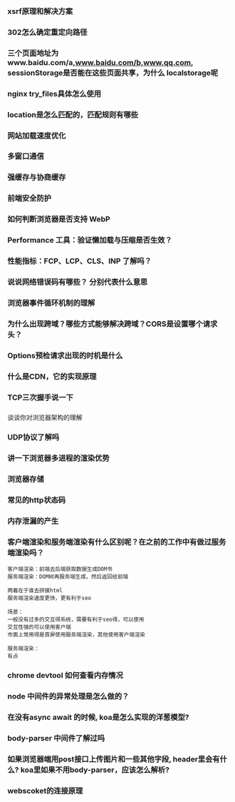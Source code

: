 ### xsrf原理和解决方案

### 302怎么确定重定向路径

### 三个页面地址为www.baidu.com/a,www.baidu.com/b,www.qq.com, sessionStorage是否能在这些页面共享，为什么 localstorage呢

### nginx try_files具体怎么使用

### location是怎么匹配的，匹配规则有哪些

### 网站加载速度优化

### 多窗口通信

### 强缓存与协商缓存

### 前端安全防护

### 如何判断浏览器是否支持 WebP

### Performance 工具：验证懒加载与压缩是否生效？

### 性能指标：FCP、LCP、CLS、INP 了解吗？

### 说说网络错误码有哪些？ 分别代表什么意思

### 浏览器事件循环机制的理解

### 为什么出现跨域？哪些方式能够解决跨域？CORS是设置哪个请求头？

### Options预检请求出现的时机是什么

### 什么是CDN，它的实现原理

### TCP三次握手说一下


### 
谈谈你对浏览器架构的理解

### UDP协议了解吗

### 讲一下浏览器多进程的渲染优势

### 浏览器存储

### 常见的http状态码

### 内存泄漏的产生

### 客户端渲染和服务端渲染有什么区别呢？在之前的工作中有做过服务端渲染吗？
```
客户端渲染：前端去后端获取数据生成DOM书
服务端渲染：DOM树再服务端生成，然后返回给前端

两着在于谁去拼接html
服务端渲染速度更快，更有利于seo

场景：
一般没有过多的交互得系统，需要有利于seo得，可以使用
交互性强的可以使用客户端
市面上常用得是首屏使用服务端渲染，其他使用客户端渲染

服务端渲染：
有点
```

### chrome devtool 如何查看内存情况


### node 中间件的异常处理是怎么做的？
### 在没有async await 的时候, koa是怎么实现的洋葱模型?
### body-parser 中间件了解过吗
### 如果浏览器端用post接口上传图片和一些其他字段, header里会有什么? koa里如果不用body-parser，应该怎么解析?
### webscoket的连接原理